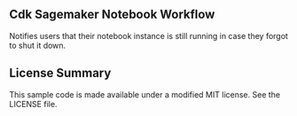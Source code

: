 ## Cdk Sagemaker Notebook Workflow

Notifies users that their notebook instance is still running in case they forgot to shut it down. 

## License Summary

This sample code is made available under a modified MIT license. See the LICENSE file.
